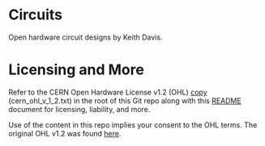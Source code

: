 # Circuits
Open hardware circuit designs by Keith Davis.

# Licensing and More
Refer to the CERN Open Hardware License v1.2 (OHL) [copy] (cern_ohl_v_1_2.txt) in the root of this Git repo along with this [README] document for licensing, liability, and more.
  
Use of the content in this repo implies your consent to the OHL terms.  The original OHL v1.2 was found [here](<https://www.ohwr.org/project/cernohl/wikis/Documents/CERN-OHL-version-1.2>).

[//]: # (Hide links)

   [OHL]: <https://www.ohwr.org/project/cernohl/wikis/Documents/CERN-OHL-version-1.2>
   [copy]: <https://github.com/GitKeithDavis/Circuits/blob/master/cern_ohl_v_1_2.txt>
   [README]: <https://github.com/GitKeithDavis/Circuits/blob/master/README.md>